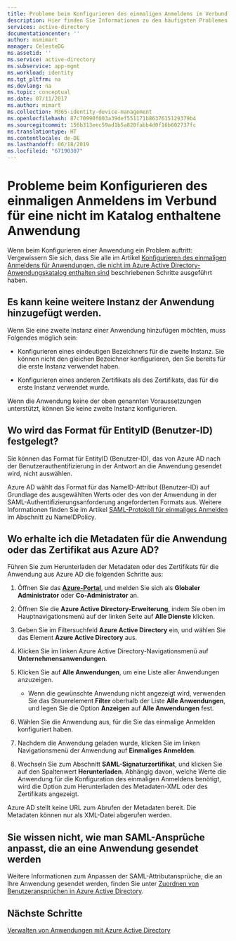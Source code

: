 ```yaml
---
title: Probleme beim Konfigurieren des einmaligen Anmeldens im Verbund für eine nicht im Katalog enthaltene Anwendung | Microsoft-Dokumentation
description: Hier finden Sie Informationen zu den häufigsten Problemen, die beim Konfigurieren des einmaligen Anmeldens im Verbund mit einer benutzerdefinierten SAML-Anwendung auftreten können, die nicht im Azure AD-Anwendungskatalog aufgeführt ist.
services: active-directory
documentationcenter: ''
author: msmimart
manager: CelesteDG
ms.assetid: ''
ms.service: active-directory
ms.subservice: app-mgmt
ms.workload: identity
ms.tgt_pltfrm: na
ms.devlang: na
ms.topic: conceptual
ms.date: 07/11/2017
ms.author: mimart
ms.collection: M365-identity-device-management
ms.openlocfilehash: 87c70990f003a39def551171b8637615129379b4
ms.sourcegitcommit: 156b313eec59ad1b5a820fabb4d0f16b602737fc
ms.translationtype: HT
ms.contentlocale: de-DE
ms.lasthandoff: 06/18/2019
ms.locfileid: "67190307"
---
```

# <a name="problem-configuring-federated-single-sign-on-for-a-non-gallery-application"></a>Probleme beim Konfigurieren des einmaligen Anmeldens im Verbund für eine nicht im Katalog enthaltene Anwendung

Wenn beim Konfigurieren einer Anwendung ein Problem auftritt: Vergewissern Sie sich, dass Sie alle im Artikel [Konfigurieren des einmaligen Anmeldens für Anwendungen, die nicht im Azure Active Directory-Anwendungskatalog enthalten sind](https://docs.microsoft.com/azure/active-directory/application-config-sso-how-to-configure-federated-sso-non-gallery) beschriebenen Schritte ausgeführt haben.

## <a name="cant-add-another-instance-of-the-application"></a>Es kann keine weitere Instanz der Anwendung hinzugefügt werden.

Wenn Sie eine zweite Instanz einer Anwendung hinzufügen möchten, muss Folgendes möglich sein:

-   Konfigurieren eines eindeutigen Bezeichners für die zweite Instanz. Sie können nicht den gleichen Bezeichner konfigurieren, den Sie bereits für die erste Instanz verwendet haben.

-   Konfigurieren eines anderen Zertifikats als des Zertifikats, das für die erste Instanz verwendet wurde.

Wenn die Anwendung keine der oben genannten Voraussetzungen unterstützt, können Sie keine zweite Instanz konfigurieren.

## <a name="where-do-i-set-the-entityid-user-identifier-format"></a>Wo wird das Format für EntityID (Benutzer-ID) festgelegt?

Sie können das Format für EntityID (Benutzer-ID), das von Azure AD nach der Benutzerauthentifizierung in der Antwort an die Anwendung gesendet wird, nicht auswählen.

Azure AD wählt das Format für das NameID-Attribut (Benutzer-ID) auf Grundlage des ausgewählten Werts oder des von der Anwendung in der SAML-Authentifizierungsanforderung angeforderten Formats aus. Weitere Informationen finden Sie im Artikel [SAML-Protokoll für einmaliges Anmelden](https://docs.microsoft.com/azure/active-directory/develop/active-directory-single-sign-on-protocol-reference#authnrequest) im Abschnitt zu NameIDPolicy.

## <a name="where-do-i-get-the-application-metadata-or-certificate-from-azure-ad"></a>Wo erhalte ich die Metadaten für die Anwendung oder das Zertifikat aus Azure AD?

Führen Sie zum Herunterladen der Metadaten oder des Zertifikats für die Anwendung aus Azure AD die folgenden Schritte aus:

1. Öffnen Sie das [**Azure-Portal**](https://portal.azure.com/), und melden Sie sich als **Globaler Administrator** oder **Co-Administrator** an.

2. Öffnen Sie die **Azure Active Directory-Erweiterung**, indem Sie oben im Hauptnavigationsmenü auf der linken Seite auf **Alle Dienste** klicken.

3. Geben Sie im Filtersuchfeld **Azure Active Directory** ein, und wählen Sie das Element **Azure Active Directory** aus.

4. Klicken Sie im linken Azure Active Directory-Navigationsmenü auf **Unternehmensanwendungen**.

5. Klicken Sie auf **Alle Anwendungen**, um eine Liste aller Anwendungen anzuzeigen.

   * Wenn die gewünschte Anwendung nicht angezeigt wird, verwenden Sie das Steuerelement **Filter** oberhalb der Liste **Alle Anwendungen**, und legen Sie die Option **Anzeigen** auf **Alle Anwendungen** fest.

6. Wählen Sie die Anwendung aus, für die Sie das einmalige Anmelden konfiguriert haben.

7. Nachdem die Anwendung geladen wurde, klicken Sie im linken Navigationsmenü der Anwendung auf **Einmaliges Anmelden**.

8. Wechseln Sie zum Abschnitt **SAML-Signaturzertifikat**, und klicken Sie auf den Spaltenwert **Herunterladen**. Abhängig davon, welche Werte die Anwendung für die Konfiguration des einmaligen Anmeldens benötigt, wird die Option zum Herunterladen des Metadaten-XML oder des Zertifikats angezeigt.

Azure AD stellt keine URL zum Abrufen der Metadaten bereit. Die Metadaten können nur als XML-Datei abgerufen werden.

## <a name="dont-know-how-to-customize-saml-claims-sent-to-an-application"></a>Sie wissen nicht, wie man SAML-Ansprüche anpasst, die an eine Anwendung gesendet werden

Weitere Informationen zum Anpassen der SAML-Attributansprüche, die an Ihre Anwendung gesendet werden, finden Sie unter [Zuordnen von Benutzeransprüchen in Azure Active Directory](https://docs.microsoft.com/azure/active-directory/active-directory-claims-mapping).

## <a name="next-steps"></a>Nächste Schritte
[Verwalten von Anwendungen mit Azure Active Directory](what-is-application-management.md)
